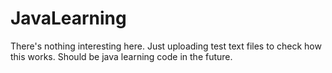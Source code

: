 # JavaLearning
There's nothing interesting here. Just uploading test text files to check how this works.
Should be java learning code in the future.
